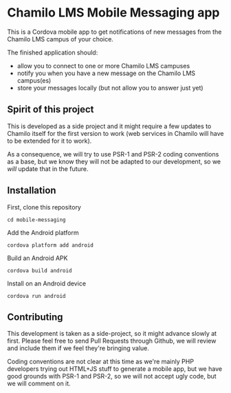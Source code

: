 Chamilo LMS Mobile Messaging app
================================

This is a Cordova mobile app to get notifications of new messages from the 
Chamilo LMS campus of your choice.

The finished application should:
* allow you to connect to one or more Chamilo LMS campuses
* notify you when you have a new message on the Chamilo LMS campus(es)
* store your messages locally (but not allow you to answer just yet)

Spirit of this project
----------------------

This is developed as a side project and it might require a few updates to
Chamilo itself for the first version to work (web services in Chamilo will have
to be extended for it to work).

As a consequence, we will try to use PSR-1 and PSR-2 coding conventions as a
base, but we know they will not be adapted to our development, so we *will* 
update that in the future.

Installation
------------

First, clone this repository


```
cd mobile-messaging
```

Add the Android platform

```
cordova platform add android
```

Build an Android APK

```
cordova build android
```

Install on an Android device

```
cordova run android
```

Contributing
------------

This development is taken as a side-project, so it might advance slowly at
first. Please feel free to send Pull Requests through Github, we will review
and include them if we feel they're bringing value.

Coding conventions are not clear at this time as we're mainly PHP developers
trying out HTML+JS stuff to generate a mobile app, but we have good grounds with
PSR-1 and PSR-2, so we will not accept ugly code, but we will comment on it.

[1]: http://beeznest.wordpress.com/2014/09/05/quick-phonegap-setup-on-ubuntu/
